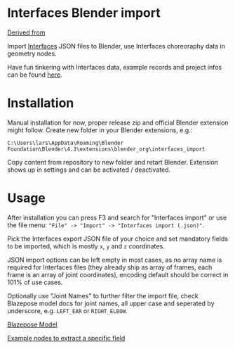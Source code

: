 # Interfaces Blender import

[Derived from](https://github.com/simonbroggi/blender_spreadsheet_import)

Import [Interfaces](https://github.com/gandie/interfaces-docker) JSON files to Blender,
use Interfaces choreoraphy data in geometry nodes. 

Have fun tinkering with Interfaces data, example records and project infos
can be found [here](https://interfaces.7pc.de/).

# Installation

Manual installation for now, proper release zip and official Blender extension
might follow. Create new folder in your Blender extensions, e.g.:

```
C:\Users\lars\AppData\Roaming\Blender Foundation\Blender\4.3\extensions\blender_org\interfaces_import
```

Copy content from repository to new folder and retart Blender. Extension shows
up in settings and can be activated / deactivated.

# Usage

After installation you can press F3 and search for "Interfaces import" or use
the file menu: `"File" -> "Import" -> "Interfaces import (.json)"`.

Pick the Interfaces export JSON file of your choice and set mandatory fields
to be imported, which is mostly `x`, `y` and `z` coordinates.

JSON import options can be left empty in most cases, as no array name is
required for Interfaces files (they already ship as array of frames, each
frame is an array of joint coordinates), encoding default should be correct
in 101% of use cases.

Optionally use "Joint Names" to further filter the import file, check
Blazepose model docs for joint names, all upper case and seperated by
underscore, e.g. `LEFT_EAR` or `RIGHT_ELBOW`.

[Blazepose Model](https://ai.google.dev/edge/mediapipe/solutions/vision/pose_landmarker#pose_landmarker_model)

[Example nodes to extract a specific field](https://github.com/simonbroggi/blender_spreadsheet_import?tab=readme-ov-file#example-node-setup)